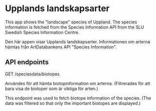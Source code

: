 # Upplands landskapsarter

This app shows the "landscape" species of Uppland. The species information is fetched from the Species Information API from the SLU Swedish Species Information Centre.

Den här appen visar Upplands landskapsarter. Informationen om arterna hämtas från ArtDatabankens API "Species Information". 

## API endpoints 

GET /speciesdata/biotopes

Användes för att hämta biotopinformation om arterna. (Filtrerades för att bara visa de biotoper som är viktiga för arten.)

This endpoint was used to fetch biotope information of the species. (The data was filtered so that only the important biotopes are displayed.)



